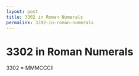 ```yaml
---
layout: post
title: 3302 in Roman Numerals
permalink: 3302-in-roman-numerals
---
```


# 3302 in Roman Numerals

3302 = MMMCCCII
